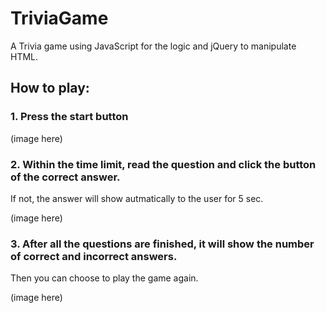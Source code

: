 # TriviaGame
 A Trivia game using JavaScript for the logic and jQuery to manipulate HTML.

## How to play:

### 1. Press the start button

(image here)

### 2. Within the time limit, read the question and click the button of the correct answer. 
If not, the answer will show autmatically to the user for 5 sec.

(image here)

### 3. After all the questions are finished, it will show the number of correct and incorrect answers.
Then you can choose to play the game again.

(image here)
